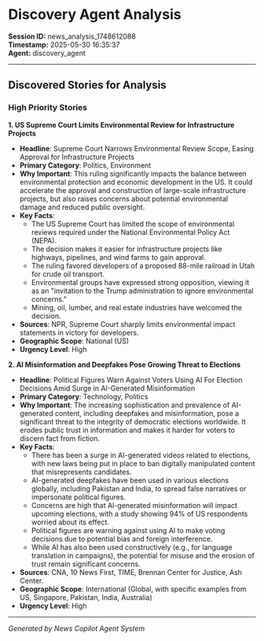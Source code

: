 # Discovery Agent Analysis

**Session ID:** news_analysis_1748612088  
**Timestamp:** 2025-05-30 16:35:37  
**Agent:** discovery_agent

---

## Discovered Stories for Analysis

### High Priority Stories

**1. US Supreme Court Limits Environmental Review for Infrastructure Projects**
- **Headline**: Supreme Court Narrows Environmental Review Scope, Easing Approval for Infrastructure Projects
- **Primary Category**: Politics, Environment
- **Why Important**: This ruling significantly impacts the balance between environmental protection and economic development in the US. It could accelerate the approval and construction of large-scale infrastructure projects, but also raises concerns about potential environmental damage and reduced public oversight.
- **Key Facts**:
    - The US Supreme Court has limited the scope of environmental reviews required under the National Environmental Policy Act (NEPA).
    - The decision makes it easier for infrastructure projects like highways, pipelines, and wind farms to gain approval.
    - The ruling favored developers of a proposed 88-mile railroad in Utah for crude oil transport.
    - Environmental groups have expressed strong opposition, viewing it as an "invitation to the Trump administration to ignore environmental concerns."
    - Mining, oil, lumber, and real estate industries have welcomed the decision.
- **Sources**: NPR, Supreme Court sharply limits environmental impact statements in victory for developers.
- **Geographic Scope**: National (US)
- **Urgency Level**: High

**2. AI Misinformation and Deepfakes Pose Growing Threat to Elections**
- **Headline**: Political Figures Warn Against Voters Using AI For Election Decisions Amid Surge in AI-Generated Misinformation
- **Primary Category**: Technology, Politics
- **Why Important**: The increasing sophistication and prevalence of AI-generated content, including deepfakes and misinformation, pose a significant threat to the integrity of democratic elections worldwide. It erodes public trust in information and makes it harder for voters to discern fact from fiction.
- **Key Facts**:
    - There has been a surge in AI-generated videos related to elections, with new laws being put in place to ban digitally manipulated content that misrepresents candidates.
    - AI-generated deepfakes have been used in various elections globally, including Pakistan and India, to spread false narratives or impersonate political figures.
    - Concerns are high that AI-generated misinformation will impact upcoming elections, with a study showing 94% of US respondents worried about its effect.
    - Political figures are warning against using AI to make voting decisions due to potential bias and foreign interference.
    - While AI has also been used constructively (e.g., for language translation in campaigns), the potential for misuse and the erosion of trust remain significant concerns.
- **Sources**: CNA, 10 News First, TIME, Brennan Center for Justice, Ash Center.
- **Geographic Scope**: International (Global, with specific examples from US, Singapore, Pakistan, India, Australia)
- **Urgency Level**: High

---
*Generated by News Copilot Agent System*
